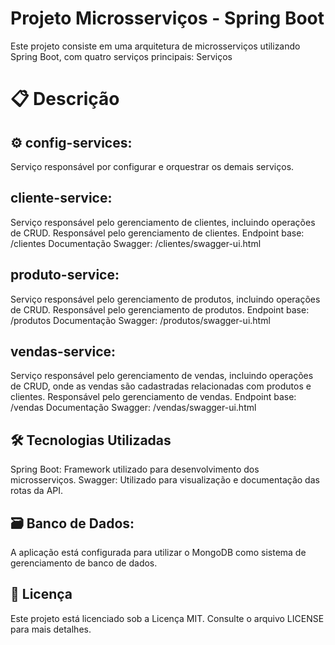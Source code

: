 # Projeto Microsserviços - Spring Boot
Este projeto consiste em uma arquitetura de microsserviços utilizando Spring Boot, com quatro serviços principais:
Serviços

# 📋 Descrição

## ⚙️ config-services:
Serviço responsável por configurar e orquestrar os demais serviços.

## cliente-service:
Serviço responsável pelo gerenciamento de clientes, incluindo operações de CRUD.
Responsável pelo gerenciamento de clientes.
Endpoint base: /clientes
Documentação Swagger: /clientes/swagger-ui.html

## produto-service:
Serviço responsável pelo gerenciamento de produtos, incluindo operações de CRUD.
Responsável pelo gerenciamento de produtos.
Endpoint base: /produtos
Documentação Swagger: /produtos/swagger-ui.html

## vendas-service:
Serviço responsável pelo gerenciamento de vendas, incluindo operações de CRUD, onde as vendas são cadastradas relacionadas com produtos e clientes.
Responsável pelo gerenciamento de vendas.
Endpoint base: /vendas
Documentação Swagger: /vendas/swagger-ui.html


## 🛠️ Tecnologias Utilizadas
Spring Boot: Framework utilizado para desenvolvimento dos microsserviços.
Swagger: Utilizado para visualização e documentação das rotas da API.

## 🗃️ Banco de Dados:
A aplicação está configurada para utilizar o MongoDB como sistema de gerenciamento de banco de dados.

## 📝 Licença
Este projeto está licenciado sob a Licença MIT. Consulte o arquivo LICENSE para mais detalhes.
